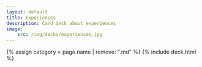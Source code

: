 ```yaml
---
layout: default
title: Experiences
description: Card deck about experiences
image:
    src: /img/decks/experiences.jpg
---
```


{% assign category = page.name | remove: ".md" %}
{% include deck.html %}
